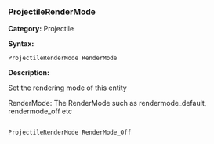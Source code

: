 ### ProjectileRenderMode

**Category:**
Projectile

**Syntax:**

```scorpionengine
ProjectileRenderMode RenderMode
```

**Description:**

Set the rendering mode of this entity

RenderMode: The RenderMode such as rendermode_default, rendermode_off etc

```scorpionengine

ProjectileRenderMode RenderMode_Off

```
